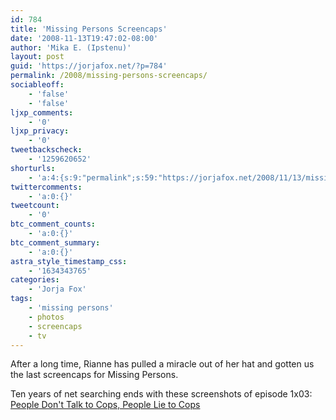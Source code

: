 ```yaml
---
id: 784
title: 'Missing Persons Screencaps'
date: '2008-11-13T19:47:02-08:00'
author: 'Mika E. (Ipstenu)'
layout: post
guid: 'https://jorjafox.net/?p=784'
permalink: /2008/missing-persons-screencaps/
sociableoff:
    - 'false'
    - 'false'
ljxp_comments:
    - '0'
ljxp_privacy:
    - '0'
tweetbackscheck:
    - '1259620652'
shorturls:
    - 'a:4:{s:9:"permalink";s:59:"https://jorjafox.net/2008/11/13/missing-persons-screencaps/";s:7:"tinyurl";s:25:"http://tinyurl.com/nkxnb4";s:4:"isgd";s:18:"http://is.gd/53IR5";s:5:"bitly";s:20:"http://bit.ly/7oe9CG";}'
twittercomments:
    - 'a:0:{}'
tweetcount:
    - '0'
btc_comment_counts:
    - 'a:0:{}'
btc_comment_summary:
    - 'a:0:{}'
astra_style_timestamp_css:
    - '1634343765'
categories:
    - 'Jorja Fox'
tags:
    - 'missing persons'
    - photos
    - screencaps
    - tv
---
```


After a long time, Rianne has pulled a miracle out of her hat and gotten us the last screencaps for Missing Persons.

Ten years of net searching ends with these screenshots of episode 1x03: <a href="https://jorjafox.net/gallery/tv/missingpersons/people/">People Don't Talk to Cops, People Lie to Cops</a>